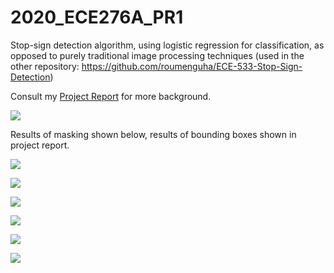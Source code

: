 # 2020_ECE276A_PR1
 Stop-sign detection algorithm, using logistic regression for classification, as opposed to purely traditional image processing techniques (used in the other repository: https://github.com/roumenguha/ECE-533-Stop-Sign-Detection)
 
 
Consult my [Project Report](https://github.com/roumenguha/ECE276A_PR1_Stop-Sign_Detection/blob/master/ECE276A_PR1_Report_Roumen_Guha.pdf) for more background. 
 
![](https://github.com/roumenguha/ECE276A_PR1_Stop-Sign_Detection/blob/master/pr1_code/loss%20vs%20iterations.jpg)

Results of masking shown below, results of bounding boxes shown in project report.

![](https://github.com/roumenguha/ECE276A_PR1_Stop-Sign_Detection/blob/master/pr1_code/masks/m18.jpg)

![](https://github.com/roumenguha/ECE276A_PR1_Stop-Sign_Detection/blob/master/pr1_code/masks/m37.jpg)

![](https://github.com/roumenguha/ECE276A_PR1_Stop-Sign_Detection/blob/master/pr1_code/masks/m52.jpg)

![](https://github.com/roumenguha/ECE276A_PR1_Stop-Sign_Detection/blob/master/pr1_code/masks/m62.jpg)

![](https://github.com/roumenguha/ECE276A_PR1_Stop-Sign_Detection/blob/master/pr1_code/masks/m68.jpg)

![](https://github.com/roumenguha/ECE276A_PR1_Stop-Sign_Detection/blob/master/pr1_code/masks/m89.jpg)


